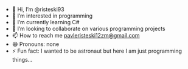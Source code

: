 - 👋 Hi, I’m @risteski93
- 👀 I’m interested in programming
- 🌱 I’m currently learning C#
- 💞️ I’m looking to collaborate on various programming projects
- 📫 How to reach me pavleristeski12zm@gmail.com
- 😄 Pronouns: none
- ⚡ Fun fact: I wanted to be astronaut but here I am just programming things...

<!---
risteski93/risteski93 is a ✨ special ✨ repository because its `README.md` (this file) appears on your GitHub profile.
You can click the Preview link to take a look at your changes.
--->
